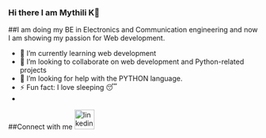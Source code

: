 ### Hi there I am Mythili K👋
 
 ##I am doing my BE in Electronics and Communication engineering and now I am showing my passion for Web development.

- 🌱 I’m currently learning web development
- 👯 I’m looking to collaborate on web development and Python-related projects
- 🤔 I’m looking for help with the PYTHON language.
- ⚡ Fun fact: I love sleeping 😴
- 
##Connect with me
[<img src='https://cdn.jsdelivr.net/npm/simple-icons@3.0.1/icons/linkedin.svg' alt='linkedin' height='40'>](https://www.linkedin.com/in/hemachandiran-t-081836171/) 
